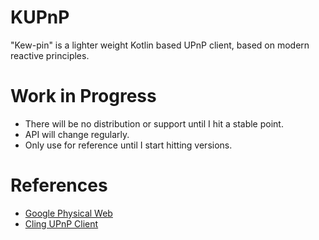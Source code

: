 # KUPnP
"Kew-pin" is a lighter weight Kotlin based UPnP client, based on modern reactive principles.


# Work in Progress

- There will be no distribution or support until I hit a stable point. 
- API will change regularly. 
- Only use for reference until I start hitting versions.


# References

- [Google Physical Web](https://github.com/google/physical-web/blob/master/android/PhysicalWeb/app/src/main/java/org/physical_web/physicalweb/ssdp/Ssdp.java)
- [Cling UPnP Client](https://github.com/4thline/cling/blob/master/core/src/main/java/org/fourthline/cling/transport/impl/DatagramIOImpl.java)